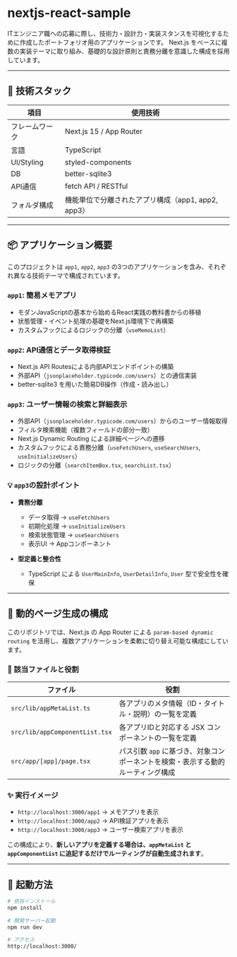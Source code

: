 # nextjs-react-sample

ITエンジニア職への応募に際し、技術力・設計力・実装スタンスを可視化するために作成したポートフォリオ用のアプリケーションです。
Next.js をベースに複数の実装テーマに取り組み、基礎的な設計原則と責務分離を意識した構成を採用しています。

---

## 🔧 技術スタック

| 項目           | 使用技術                                      |
|----------------|-----------------------------------------------|
| フレームワーク | Next.js 15 / App Router                       |
| 言語           | TypeScript                                    |
| UI/Styling     | styled-components                             |
| DB             | better-sqlite3                                |
| API通信        | fetch API / RESTful                           |
| フォルダ構成   | 機能単位で分離されたアプリ構成（app1, app2, app3） |

---

## 📦 アプリケーション概要

このプロジェクトは `app1`, `app2`, `app3` の3つのアプリケーションを含み、それぞれ異なる技術テーマで構成されています。

### `app1`: 簡易メモアプリ
- モダンJavaScriptの基本から始めるReact実践の教科書からの移植
- 状態管理・イベント処理の基礎をNext.js環境下で再構築
- カスタムフックによるロジックの分離（`useMemoList`）

### `app2`: API通信とデータ取得検証
- Next.js API Routesによる内部APIエンドポイントの構築
- 外部API（`jsonplaceholder.typicode.com/users`）との通信実装
- better-sqlite3 を用いた簡易DB操作（作成・読み出し）

### `app3`: ユーザー情報の検索と詳細表示
- 外部API（`jsonplaceholder.typicode.com/users`）からのユーザー情報取得
- フィルタ検索機能（複数フィールドの部分一致）
- Next.js Dynamic Routing による詳細ページへの遷移
- カスタムフックによる責務分離（`useFetchUsers`, `useSearchUsers`, `useInitializeUsers`）
- ロジックの分離（`searchItemBox.tsx`, `searchList.tsx`）

### 💡 `app3`の設計ポイント

- **責務分離**
  - データ取得 → `useFetchUsers`
  - 初期化処理 → `useInitializeUsers`
  - 検索状態管理 → `useSearchUsers`
  - 表示UI → Appコンポーネント

- **型定義と整合性**
  - TypeScript による `UserMainInfo`, `UserDetailInfo`, `User` 型で安全性を確保

---

## 🧩 動的ページ生成の構成

このリポジトリでは、Next.js の App Router による `param-based dynamic routing` を活用し、複数アプリケーションを柔軟に切り替え可能な構成にしています。

### 🔗 該当ファイルと役割

| ファイル                         | 役割                                                                 |
|----------------------------------|----------------------------------------------------------------------|
| `src/lib/appMetaList.ts`         | 各アプリのメタ情報（ID・タイトル・説明）の一覧を定義                          |
| `src/lib/appComponentList.tsx`   | 各アプリIDと対応する JSX コンポーネントの一覧を定義                          |
| `src/app/[app]/page.tsx`         | パス引数 `app` に基づき、対象コンポーネントを検索・表示する動的ルーティング構成 |

### ✨ 実行イメージ

- `http://localhost:3000/app1` → メモアプリを表示  
- `http://localhost:3000/app2` → API検証アプリを表示  
- `http://localhost:3000/app3` → ユーザー検索アプリを表示

この構成により、**新しいアプリを定義する場合は、`appMetaList` と `appComponentList` に追記するだけでルーティングが自動生成されます**。

---

## 🚀 起動方法

```bash
# 依存インストール
npm install

# 開発サーバー起動
npm run dev

# アクセス
http://localhost:3000/